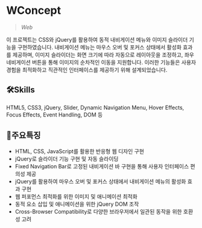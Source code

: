 # **WConcept**
>*Web*

이 프로젝트는 CSS와 jQuery를 활용하여 동적 내비게이션 메뉴와 이미지 슬라이더 기능을 구현하였습니다. 내비게이션 메뉴는 마우스 오버 및 포커스 상태에서 활성화 효과를 제공하며, 이미지 슬라이더는 화면 크기에 따라 자동으로 레이아웃을 조정하고, 좌우 네비게이션 버튼을 통해 이미지의 순차적인 이동을 지원합니다. 이러한 기능들은 사용자 경험을 최적화하고 직관적인 인터페이스를 제공하기 위해 설계되었습니다.

## 🛠Skills
HTML5, CSS3, jQuery, Slider, Dynamic Navigation Menu, Hover Effects, Focus Effects, Event Handling, DOM 등 

## 📣주요특징
* HTML, CSS, JavaScript를 활용한 반응형 웹 디자인 구현
* jQuery로 슬라이더 기능 구현 및 자동 슬라이딩
* Fixed Navigation Bar로 고정된 내비게이션 바 구현을 통해 사용자 인터페이스 편의성 제공
* jQuery를 활용하여 마우스 오버 및 포커스 상태에서 내비게이션 메뉴의 활성화 효과 구현
* 웹 퍼포먼스 최적화를 위한 이미지 및 애니메이션 최적화 
* 동적 요소 삽입 및 애니메이션을 위한 jQuery DOM 조작
* Cross-Browser Compatibility로 다양한 브라우저에서 일관된 동작을 위한 호환성 고려
